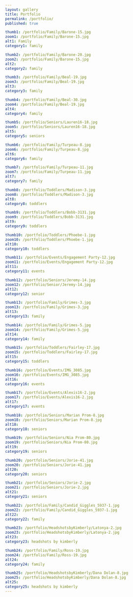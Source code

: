 ```yaml
---
layout: gallery
title: Portfolio
permalink: /portfolio/
published: true

thumb1: /portfolio/Family/Barone-15.jpg
zoom1: /portfolio/Family/Barone-15.jpg
alt1: Family
category1: family

thumb2: /portfolio/Family/Barone-20.jpg
zoom2: /portfolio/Family/Barone-15.jpg
alt2: 
category2: family

thumb3: /portfolio/Family/Beal-19.jpg
zoom3: /portfolio/Family/Beal-19.jpg
alt3: 
category3: family

thumb4: /portfolio/Family/Beal-30.jpg
zoom4: /portfolio/Family/Beal-19.jpg
alt4: 
category4: family

thumb5: /portfolio/Seniors/Lauren16-18.jpg
zoom5: /portfolio/Seniors/Lauren16-18.jpg
alt5: 
category5: seniors

thumb6: /portfolio/Family/Turpeau-8.jpg
zoom6: /portfolio/Family/Turpeau-8.jpg
alt6: 
category6: family

thumb7: /portfolio/Family/Turpeau-11.jpg
zoom7: /portfolio/Family/Turpeau-11.jpg
alt7: 
category7: family

thumb8: /portfolio/Toddlers/Madison-3.jpg
zoom8: /portfolio/Toddlers/Madison-3.jpg
alt8: 
category8: toddlers

thumb9: /portfolio/Toddlers/Bobb-3131.jpg
zoom9: /portfolio/Toddlers/Bobb-3131.jpg
alt9: 
category9: toddlers

thumb10: /portfolio/Toddlers/Phoebe-1.jpg
zoom10: /portfolio/Toddlers/Phoebe-1.jpg
alt10: 
category10: toddlers

thumb11: /portfolio/Events/Engagement Party-12.jpg
zoom11: /portfolio/Events/Engagement Party-12.jpg
alt11: 
category11: events

thumb12: /portfolio/Seniors/Jeremy-14.jpg
zoom12: /portfolio/Senior/Jeremy-14.jpg
alt12: 
category12: senior

thumb13: /portfolio/Family/Grimes-3.jpg
zoom13: /portfolio/Family/Grimes-3.jpg
alt13: 
category13: family

thumb14: /portfolio/Family/Grimes-5.jpg
zoom14: /portfolio/Family/Grimes-5.jpg
alt14: 
category14: family

thumb15: /portfolio/Toddlers/Fairley-17.jpg
zoom15: /portfolio/Toddlers/Fairley-17.jpg
alt15: 
category15: toddlers

thumb16: /portfolio/Events/IMG_3085.jpg
zoom16: /portfolio/Events/IMG_3085.jpg
alt16: 
category16: events

thumb17: /portfolio/Events/Alexis16-2.jpg
zoom17: /portfolio/Events/Alexis16-2.jpg
alt17: 
category17: events

thumb18: /portfolio/Seniors/Marian Prom-8.jpg
zoom18: /portfolio/Seniors/Marian Prom-8.jpg
alt18: 
category18: seniors

thumb19: /portfolio/Seniors/Nia Prom-80.jpg
zoom19: /portfolio/Seniors/Nia Prom-80.jpg
alt19: 
category19: seniors

thumb20: /portfolio/Seniors/Jorie-41.jpg
zoom20: /portfolio/Seniors/Jorie-41.jpg
alt20: 
category20: seniors

thumb21: /portfolio/Seniors/Jorie-2.jpg
zoom21: /portfolio/Seniors/Jorie-2.jpg
alt21: 
category21: seniors

thumb22: /portfolio/Family/Candid_Giggles_5937-1.jpg
zoom22: /portfolio/Family/Candid_Giggles_5937-1.jpg
alt22: 
category22: family

thumb23: /portfolio/HeadshotsbyKimberly/Latonya-2.jpg
zoom23: /portfolio/HeadshotsbyKimberly/Latonya-2.jpg
alt23: 
category23: headshots by kimberly

thumb24: /portfolio/Family/Ross-19.jpg
zoom24: /portfolio/Family/Ross-19.jpg
alt24: 
category24: family

thumb25: /portfolio/HeadshotsbyKimberly/Dana Dolan-8.jpg
zoom25: /portfolio/HeadshotsbyKimberly/Dana Dolan-8.jpg
alt25: 
category25: headshots by kimberly
---
```

